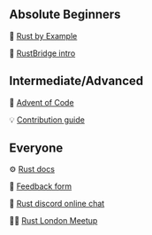## Absolute Beginners
🦀 [Rust by Example](https://doc.rust-lang.org/stable/rust-by-example/)

🌱 [RustBridge intro](https://intro.rustbridge.com/en/intro/#14)


## Intermediate/Advanced
🎄 [Advent of Code](https://adventofcode.com/2019)

💡 [Contribution guide](https://github.com/rust-lang/rust/blob/master/CONTRIBUTING.md)


## Everyone
⚙️ [Rust docs](https://doc.rust-lang.org/std/index.html)

📝 [Feedback form](https://forms.gle/ByYdssUJwBtnahpb6)

💬 [Rust discord online chat](https://discordapp.com/invite/rust-lang)

🤝🏽 [Rust London Meetup](https://www.meetup.com/Rust-London-User-Group/)
